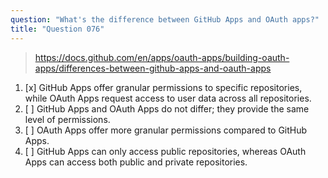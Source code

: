 ```yaml
---
question: "What's the difference between GitHub Apps and OAuth apps?"
title: "Question 076"
---
```


> https://docs.github.com/en/apps/oauth-apps/building-oauth-apps/differences-between-github-apps-and-oauth-apps
1. [x] GitHub Apps offer granular permissions to specific repositories, while OAuth Apps request access to user data across all repositories.
1. [ ] GitHub Apps and OAuth Apps do not differ; they provide the same level of permissions.
1. [ ] OAuth Apps offer more granular permissions compared to GitHub Apps.
1. [ ] GitHub Apps can only access public repositories, whereas OAuth Apps can access both public and private repositories.
